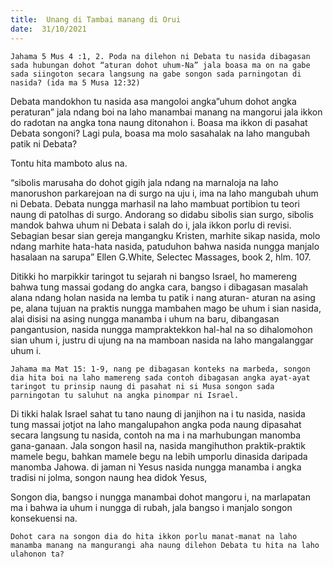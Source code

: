 ```yaml
---
title:  Unang di Tambai manang di Orui
date:  31/10/2021
---
```


`Jahama 5 Mus 4 :1, 2. Poda na dilehon ni Debata tu nasida dibagasan sada hubungan dohot “aturan dohot uhum-Na” jala boasa ma on na gabe sada siingoton secara langsung na gabe songon sada parningotan di nasida? (ida ma 5 Musa 12:32)`

Debata mandokhon tu nasida asa mangoloi angka”uhum dohot angka peraturan” jala ndang boi na laho manambai manang na mangorui jala ikkon do radotan na angka tona naung ditonahon i. Boasa ma ikkon di pasahat Debata songoni? Lagi pula, boasa ma molo sasahalak na laho mangubah patik ni Debata?

Tontu hita mamboto alus na.

“sibolis marusaha do dohot gigih jala ndang na marnaloja na laho manorushon parkarejoan na di surgo na uju i, ima na laho mangubah uhum ni Debata. Debata nungga marhasil na laho mambuat portibion tu teori naung di patolhas di surgo. Andorang so didabu sibolis sian surgo, sibolis mandok bahwa uhum ni Debata i salah do i, jala ikkon porlu di revisi. Sebagian besar sian gereja mangangku Kristen, marhite sikap nasida, molo ndang marhite hata-hata nasida, patuduhon bahwa nasida nungga manjalo hasalaan na sarupa” Ellen G.White, Selectec Massages, book 2, hlm. 107.

Ditikki ho marpikkir taringot tu sejarah ni bangso Israel, ho mamereng bahwa tung massai godang do angka cara, bangso i dibagasan masalah alana ndang holan nasida na lemba tu patik i nang aturan- aturan na asing pe, alana tujuan na praktis nungga mambahen mago be uhum i sian nasida, alai disisi na asing nungga manamba i uhum na baru, dibangasan pangantusion, nasida nungga mampraktekkon hal-hal na so dihalomohon sian uhum i, justru di ujung na na mamboan nasida na laho mangalanggar uhum i.

`Jahama ma Mat 15: 1-9, nang pe dibagasan konteks na marbeda, songon dia hita boi na laho mamereng sada contoh dibagasan angka ayat-ayat taringot tu prinsip naung di pasahat ni si Musa songon sada parningotan tu saluhut na angka pinompar ni Israel.`

Di tikki halak Israel sahat tu tano naung di janjihon na i tu nasida, nasida tung massai jotjot na laho mangalupahon angka poda naung dipasahat secara langsung tu nasida, contoh na ma i na marhubungan manomba gana-ganaan. Jala songon hasil na, nasida mangihuthon praktik-praktik mamele begu, bahkan mamele begu na lebih umporlu dinasida daripada manomba Jahowa. di jaman ni Yesus nasida nungga manamba i angka tradisi ni jolma, songon naung hea didok Yesus,

Songon dia, bangso i nungga manambai dohot mangoru i, na marlapatan ma i bahwa ia uhum i nungga di rubah, jala bangso i manjalo songon konsekuensi na.

`Dohot cara na songon dia do hita ikkon porlu manat-manat na laho manamba manang na mangurangi aha naung dilehon Debata tu hita na laho ulahonon ta?`